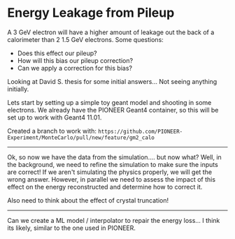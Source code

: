 # Energy Leakage from Pileup

A 3 GeV electron will have a higher amount of leakage out the back of a calorimeter than 2 1.5 GeV electrons. Some questions:

* Does this effect our pileup?
* How will this bias our pileup correction?
* Can we apply a correction for this bias?

Looking at David S. thesis for some initial answers... Not seeing anything initially.

Lets start by setting up a simple toy geant model and shooting in some electrons. We already have the PIONEER Geant4 container, so this will be set up to work with Geant4 11.01.

Created a branch to work with: `https://github.com/PIONEER-Experiment/MonteCarlo/pull/new/feature/gm2_calo`

---

Ok, so now we have the data from the simulation.... but now what? Well, in the background, we need to refine the simulation to make sure the inputs are correct! If we aren't simulating the physics properly, we will get the wrong answer. However, in parallel we need to assess the impact of this effect on the energy reconstructed and determine how to correct it.

Also need to think about the effect of crystal truncation!

---

Can we create a ML model / interpolator to repair the energy loss... I think its likely, similar to the one used in PIONEER.
